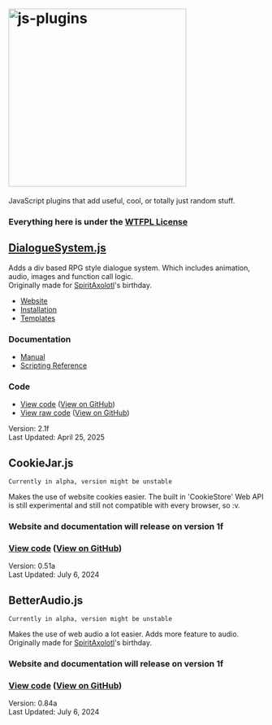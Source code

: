 # <img src="https://calmbubbles.github.io/img/js-plugins_hd.png" alt="js-plugins" width="350">

JavaScript plugins that add useful, cool, or totally just random stuff.

### Everything here is under the [WTFPL License](http://wtfpl.net/)



## [DialogueSystem.js](https://calmbubbles.github.io/works/js-plugins/DialogueSystem)

Adds a div based RPG style dialogue system. Which includes animation, audio, images and function call logic.<br>
Originally made for [SpiritAxolotl](https://spax.zone/)'s birthday.

- [Website](https://calmbubbles.github.io/works/js-plugins/DialogueSystem)
- [Installation](https://calmbubbles.github.io/works/js-plugins/DialogueSystem#install)
- [Templates](https://calmbubbles.github.io/works/js-plugins/DialogueSystem/templates)

### Documentation
- [Manual](https://calmbubbles.github.io/docs/js-plugins/manual/DialogueSystem)
- [Scripting Reference](https://calmbubbles.github.io/docs/js-plugins/reference/DialogueSystem)

### Code
- [View code](https://calmbubbles.github.io/js-plugins/DialogueSystem.js) ([View on GitHub](https://github.com/calmbubbles/js-plugins/blob/main/DialogueSystem.js))
- [View raw code](https://calmbubbles.github.io/js-plugins/raw/DialogueSystem.js) ([View on GitHub](https://github.com/calmbubbles/js-plugins/blob/main/raw/DialogueSystem.js))

Version: 2.1f<br>
Last Updated: April 25, 2025


## CookieJar.js
    Currently in alpha, version might be unstable
Makes the use of website cookies easier. The built in 'CookieStore' Web API is still experimental and still not compatible with every browser, so :v.

### Website and documentation will release on version 1f

### [View code](https://calmbubbles.github.io/js-plugins/CookieJar.js) ([View on GitHub](https://github.com/calmbubbles/js-plugins/blob/main/CookieJar.js))

Version: 0.51a<br>
Last Updated: July 6, 2024


## BetterAudio.js
    Currently in alpha, version might be unstable
Makes the use of web audio a lot easier. Adds more feature to audio.<br>
Originally made for [SpiritAxolotl](https://spax.zone/)'s birthday.

### Website and documentation will release on version 1f

### [View code](https://calmbubbles.github.io/js-plugins/BetterAudio.js) ([View on GitHub](https://github.com/calmbubbles/js-plugins/blob/main/BetterAudio.js))

Version: 0.84a<br>
Last Updated: July 6, 2024